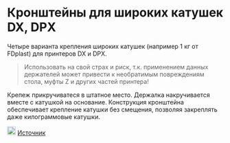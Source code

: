 # Кронштейны для широких катушек DX, DPX

Четыре варианта крепления широких катушек (например 1 кг от FDplast) для принтеров DX и DPX.

> Использовать на свой страх и риск, т.к. применением данных держателей может привести к необратимым повреждениям стола, муфты Z и других частей принтера!

Крепеж прикручиватеся в штатное место.
Держалка накручивается вместе с катушкой на основание.
Конструкция кронштейна обеспечивает крепление катушки без смещения, позволяя закреплять даже килограммовые катушки.

<picture><source media="(prefers-color-scheme: dark)" srcset="https://cdn.simpleicons.org/telegram/white"> <source media="(prefers-color-scheme: light)" srcset="https://cdn.simpleicons.org/telegram/black"> <img src="https://cdn.simpleicons.org/telegram/.svg" alt="Telegram" alight=left height="20" width="20"></picture> [Источник](https://t.me/Picaso3dUnofficial/322969)
